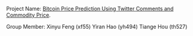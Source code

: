 Project Name: [Bitcoin Price Prediction Using Twitter Comments and Commodity Price](https://github.com/YyRrHao/ORIE_5741_GrpProj/).

Group Member: Xinyu Feng (xf55) Yiran Hao (yh494) Tiange Hou (th527)
